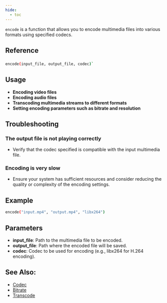 ```yaml
---
hide:
  - toc
---
```


`encode` is a function that allows you to encode multimedia files into various formats using specified codecs.

## Reference

### 
```bash
encode(input_file, output_file, codec)`
```
## Usage

- **Encoding video files**
- **Encoding audio files**
- **Transcoding multimedia streams to different formats**
- **Setting encoding parameters such as bitrate and resolution**

## Troubleshooting

### The output file is not playing correctly
- Verify that the codec specified is compatible with the input multimedia file.

### Encoding is very slow
- Ensure your system has sufficient resources and consider reducing the quality or complexity of the encoding settings.

## Example

```bash
encode("input.mp4", "output.mp4", "libx264")
```

## Parameters

- **input_file**: Path to the multimedia file to be encoded.
- **output_file**: Path where the encoded file will be saved.
- **codec**: Codec to be used for encoding (e.g., libx264 for H.264 encoding).
  
## See Also:
- [Codec](codec.md)
- [Bitrate](bitrate.md)
- [Transcode](transcode.md) 

